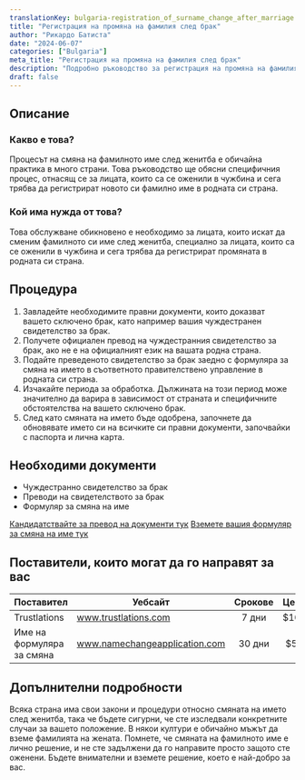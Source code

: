 ```yaml
---
translationKey: bulgaria-registration_of_surname_change_after_marriage
title: "Регистрация на промяна на фамилия след брак"
author: "Рикардо Батиста"
date: "2024-06-07"
categories: ["Bulgaria"]
meta_title: "Регистрация на промяна на фамилия след брак"
description: "Подробно ръководство за регистрация на промяна на фамилия след брака"
draft: false
---
```


## Описание
### Какво е това?
Процесът на смяна на фамилното име след женитба е обичайна практика в много страни. Това ръководство ще обясни специфичния процес, отнасящ се за лицата, които са се оженили в чужбина и сега трябва да регистрират новото си фамилно име в родната си страна.

### Кой има нужда от това?
Това обслужване обикновено е необходимо за лицата, които искат да сменим фамилното си име след женитба, специално за лицата, които са се оженили в чужбина и сега трябва да регистрират промяната в родната си страна.

## Процедура
1. Завладейте необходимите правни документи, които доказват вашето сключено брак, като например вашия чуждестранен свидетелство за брак.
2. Получете официален превод на чуждестранния свидетелство за брак, ако не е на официалният език на вашата родна страна.
3. Подайте преведеното свидетелство за брак заедно с формуляра за смяна на името в съответното правителствено управление в родната си страна.
4. Изчакайте периода за обработка. Дължината на този период може значително да варира в зависимост от страната и специфичните обстоятелства на вашето сключено брак.
5. След като смяната на името бъде одобрена, започнете да обновявате името си на всичките си правни документи, започвайки с паспорта и лична карта.

## Необходими документи
- Чуждестранно свидетелство за брак
- Преводи на свидетелството за брак
- Формуляр за смяна на име

[Кандидатствайте за превод на документи тук](https://www.trustlations.com/)
[Вземете вашия формуляр за смяна на име тук](https://www.namechangeapplication.com/)

## Поставители, които могат да го направят за вас

| Поставител       |     Уебсайт                |     Срокове       |       Цена      |
| --------------- | --------------------------- |  :-------------: | :-------------: |
| Trustlations    |  www.trustlations.com       |      7 дни      |        $100       |
| Име на формуляра за смяна |  www.namechangeapplication.com | 30 дни | $50 |

## Допълнителни подробности
Всяка страна има свои закони и процедури относно смяната на името след женитба, така че бъдете сигурни, че сте изследвали конкретните случаи за вашето положение. 
В някои култури е обичайно мъжът да вземе фамилията на жената. 
Помнете, че смяната на фамилното име е лично решение, и не сте задължени да го направите просто защото сте оженени. Бъдете внимателни и вземете решение, което е най-добро за вас.